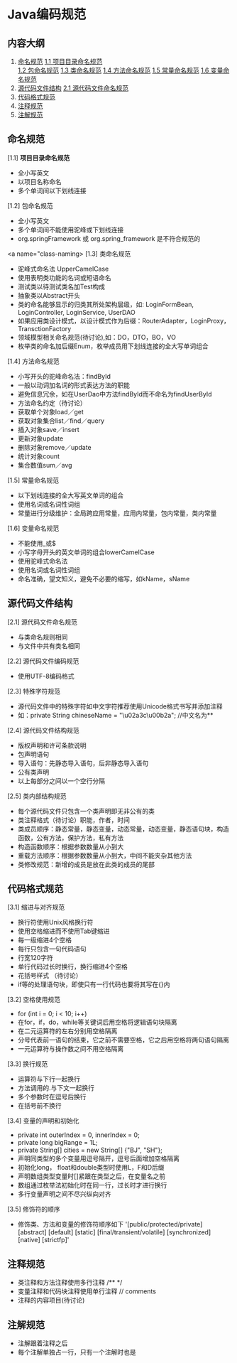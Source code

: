 # Java编码规范

## 内容大纲
1. [命名规范](#naming-guide)
    [1.1 项目目录命名规范](#project-naming)  
    [1.2 包命名规范](#package-naming)
    [1.3 类命名规范](#class-naming)
    [1.4 方法命名规范](#method-naming)
    [1.5 常量命名规范](#constants-naming)
    [1.6 变量命名规范](#variable-naming)
2. [源代码文件结构](#source-structure)
    [2.1 源代码文件命名规范](#source-naming)
3. [代码格式规范](#format-guide)
4. [注释规范](#comments-guide)
5. [注解规范](#annotation-guide)


<a name="naming-guide"></a>
## 命名规范

<a name="project-naming"></a>
[1.1] **项目目录命名规范**
* 全小写英文
* 以项目名称命名
* 多个单词间以下划线连接

<a name="package-naming"></a>
[1.2] 包命名规范
* 全小写英文
* 多个单词间不能使用驼峰或下划线连接
* org.springFramework 或 org.spring_framework 是不符合规范的

<a name="class-naming></a>
[1.3] 类命名规范
* 驼峰式命名法 UpperCamelCase
* 使用表明类功能的名词或短语命名
* 测试类以待测试类名加Test构成
* 抽象类以Abstract开头
* 类的命名能够显示的归类其所处架构层级，如: LoginFormBean, LoginController, LoginService, UserDAO
* 如果应用类设计模式，以设计模式作为后缀：RouterAdapter，LoginProxy，TransctionFactory
* 领域模型相关命名规范(待讨论),如：DO，DTO，BO，VO
* 枚举类的命名加后缀Enum，枚举成员用下划线连接的全大写单词组合

<a name="method-naming"></a>
[1.4] 方法命名规范
* 小写开头的驼峰命名法：findById
* 一般以动词加名词的形式表达方法的职能
* 避免信息冗余，如在UserDao中方法findById而不命名为findUserById
* 方法命名约定（待讨论）
* 获取单个对象load／get
* 获取对象集合list／find／query
* 插入对象save／insert
* 更新对象update
* 删除对象remove／update
* 统计对象count
* 集合数值sum／avg

<a name="constants-naming"></a>
[1.5] 常量命名规范
* 以下划线连接的全大写英文单词的组合
* 使用名词或名词性词组
* 常量进行分级维护：全局跨应用常量，应用内常量，包内常量，类内常量

<a name="variable-naming"></a>
[1.6] 变量命名规范
* 不能使用_或$
* 小写字母开头的英文单词的组合lowerCamelCase
* 使用驼峰式命名法
* 使用名词或名词性词组
* 命名准确，望文知义，避免不必要的缩写，如kName，sName

<a name="source-structure"></a>
## 源代码文件结构

<a name="source-naming"></a>
[2.1] 源代码文件命名规范
* 与类命名规则相同
* 与文件中共有类名相同

<a name="encoding-guide"></a>
[2.2] 源代码文件编码规范
* 使用UTF-8编码格式

<a name="special-chars"></a>
[2.3] 特殊字符规范
* 源代码文件中的特殊字符如中文字符推荐使用Unicode格式书写并添加注释
* 如：private String chineseName = "\u02a3c\u00b2a"; //中文名为**

<a name="structure-guide"></a>
[2.4] 源代码文件结构规范
* 版权声明和许可条款说明
* 包声明语句
* 导入语句：先静态导入语句，后非静态导入语句
* 公有类声明
* 以上每部分之间以一个空行分隔

<a name="class-structure"></a>
[2.5] 类内部结构规范
* 每个源代码文件只包含一个类声明即无非公有的类
* 类注释格式（待讨论）职能，作者，时间
* 类成员顺序：静态常量，静态变量，动态常量，动态变量，静态语句块，构造函数，公有方法，保护方法，私有方法
* 构造函数顺序：根据参数数量从小到大
* 重载方法顺序：根据参数数量从小到大，中间不能夹杂其他方法
* 类修改规范：新增的成员是放在此类的成员的尾部

<a name="format-guide"></a>
## 代码格式规范

[3.1] 缩进与对齐规范
* 换行符使用Unix风格换行符
* 使用空格缩进而不使用Tab键缩进
* 每一级缩进4个空格
* 每行只包含一句代码语句
* 行宽120字符
* 单行代码过长时换行，换行缩进4个空格
* 花括号样式 （待讨论）
* if等的处理语句块，即使只有一行代码也要将其写在{}内

[3.2] 空格使用规范
* for (int i = 0; i < 10; i++)
* 在for，if，do，while等关键词后用空格将逻辑语句块隔离
* 在二元运算符的左右分别用空格隔离
* 分号代表前一语句的结束，它之前不需要空格，它之后用空格将两句语句隔离
* 一元运算符与操作数之间不用空格隔离

[3.3] 换行规范
* 运算符与下行一起换行
* 方法调用的.与下文一起换行
* 多个参数时在逗号后换行
* 在括号前不换行

[3.4] 变量的声明和初始化
* private int outerIndex = 0, innerIndex = 0;
* private long bigRange = 1L;
* private String[] cities = new String[] {"BJ", "SH"};
* 声明同类型的多个变量用逗号隔开，逗号后面增加空格隔离
* 初始化long， float和double类型时使用L，F和D后缀
* 声明数组类型变量时[]紧跟在类型之后，在变量名之前
* 数组通过枚举法初始化时在同一行，过长时才进行换行
* 多行变量声明之间不尽兴纵向对齐

[3.5] 修饰符的顺序
* 修饰类、方法和变量的修饰符顺序如下
'[public/protected/private] [abstract] [default] [static] [final/transient/volatile] [synchronized] [native] [strictfp]'

<a name="comments-guide"></a>
## 注释规范
* 类注释和方法注释使用多行注释  /** */
* 变量注释和代码块注释使用单行注释 // comments
* 注释的内容项目(待讨论)

<a name="annotation-guide"></a>
## 注解规范
* 注解跟着注释之后
* 每个注解单独占一行，只有一个注解时也是






 


